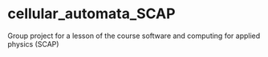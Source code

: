 # cellular_automata_SCAP
Group project for a lesson of the course software and computing for applied physics (SCAP)
